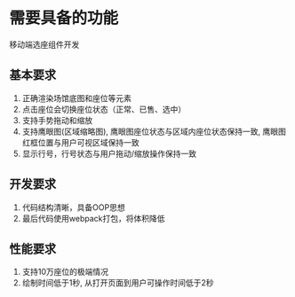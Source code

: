 # 需要具备的功能

移动端选座组件开发

## 基本要求 

1. 正确渲染场馆底图和座位等元素
2. 点击座位会切换座位状态（正常、已售、选中）
3. 支持手势拖动和缩放
4. 支持鹰眼图(区域缩略图), 鹰眼图座位状态与区域内座位状态保持一致, 鹰眼图红框位置与用户可视区域保持一致
5. 显示行号，行号状态与用户拖动/缩放操作保持一致

## 开发要求

1. 代码结构清晰，具备OOP思想
2. 最后代码使用webpack打包，将体积降低

## 性能要求
1. 支持10万座位的极端情况
2. 绘制时间低于1秒, 从打开页面到用户可操作时间低于2秒